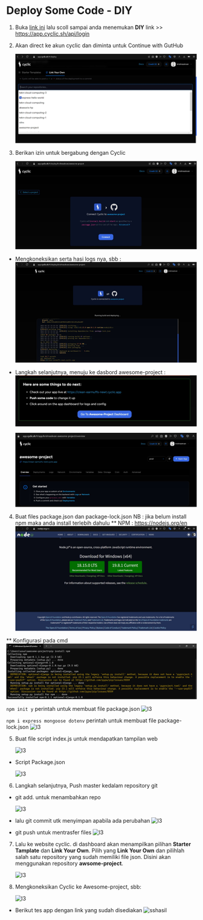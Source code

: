# Deploy Some Code - DIY

1. Buka [link ini](https://docs.cyclic.sh/) lalu scoll sampai anda menemukan **DIY** link >> https://app.cyclic.sh/api/login

2. Akan direct ke akun cyclic dan diminta untuk Continue with GutHub

    ![l3](l3/1.jpg)
    
3. Berikan izin untuk bergabung dengan Cyclic

    ![l3](l3/2.jpg)
    
- Mengkoneksikan serta hasi logs nya, sbb : 
    ![l3](l3/3.jpg)
    
- Langkah selanjutnya, menuju ke dasbord awesome-project : 
    ![l3](l3/4.jpg)
    
    ![l3](l3/5.jpg)
    
4. Buat files package.json dan package-lock.json 
NB : jika belum install npm maka anda install terlebih dahulu 
** NPM : https://nodejs.org/en
    ![l3](l3/npm.jpg)

** Konfigurasi pada cmd
    ![l3](l3/cmd.jpg)

```npm init y``` perintah untuk membuat file package.json
![l3](l3/8.jpg)


 ```npm i express mongoose dotenv``` perintah untuk membuat file package-lock.json
![l3](l3/9.jpg)
        
        
5. Buat file script index.js untuk mendapatkan tampilan web 

   ![l3](l3/10.jpg)
     
- Script Package.json

    ![l3](l3/11.jpg)
    
    
6. Langkah selanjutnya, Push master kedalam repository git

- git add. untuk menambahkan repo

   ![l3](l3/12.jpg)
   
   
- lalu git commit utk menyimpan apabila ada perubahan
   ![l3](l3/13.jpg)

- git push untuk mentrasfer files
   ![l3](l3/14.jpg)
   
7. Lalu ke website cyclic. di dashboard akan menampilkan pilihan **Starter Tamplate** dan **Link Your Own**. Pilih yang **Link Your Own** dan pilihlah salah satu repository yang sudah memiliki file json. Disini akan menggunakan repository **awsome-project**.

    ![l3](l3/15.jpg)    

    
8.  Mengkoneksikan Cyclic ke Awesome-project, sbb:

    ![l3](l3/16.jpg)    
     
 - Berikut tes app dengan link yang sudah disediakan
    ![sshasil](https://user-images.githubusercontent.com/115064323/227726194-7b7d6d30-5837-4732-8bef-c12cbbdcc3a2.jpeg)


